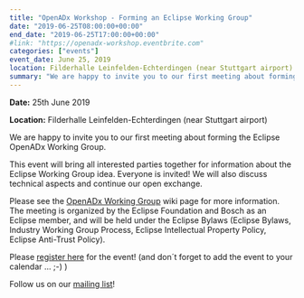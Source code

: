 ```yaml
---
title: "OpenADx Workshop - Forming an Eclipse Working Group"
date: "2019-06-25T08:00:00+00:00"
end_date: "2019-06-25T17:00:00+00:00"
#link: "https://openadx-workshop.eventbrite.com"
categories: ["events"]
event_date: June 25, 2019
location: Filderhalle Leinfelden-Echterdingen (near Stuttgart airport)
summary: "We are happy to invite you to our first meeting about forming the Eclipse OpenADx Working Group."
---
```


**Date:** 25th June 2019

**Location:** Filderhalle Leinfelden-Echterdingen (near Stuttgart airport)

We are happy to invite you to our first meeting about forming the Eclipse OpenADx Working Group.

This event will bring all interested parties together for information about the Eclipse Working Group idea.
Everyone is invited!
We will also discuss technical aspects and continue our open exchange.

Please see the [OpenADx Working Group](https://wiki.eclipse.org/OpenADx) wiki page for more information.
The meeting is organized by the Eclipse Foundation and Bosch as an Eclipse member, and will be held under the Eclipse Bylaws (Eclipse Bylaws, Industry Working Group Process, Eclipse Intellectual Property Policy, Eclipse Anti-Trust Policy).

Please [register here](https://openadx-workshop.eventbrite.com/) for the event! (and don´t forget to add the event to your calendar … ;-) )

Follow us on our [mailing list](https://dev.eclipse.org/mailman/listinfo/openadx)!